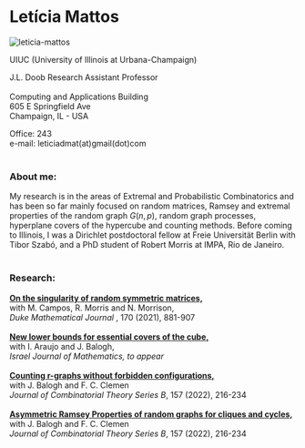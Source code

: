 # Letícia Mattos


![leticia-mattos](https://github.com/leticiamat/leticiamat.github.io/assets/21958842/0af052ce-5870-427c-831d-87ee8a534cfe)


UIUC (University of Illinois at Urbana-Champaign)

J.L. Doob Research Assistant Professor
<br> 
<br> 
Computing and Applications Building<br> 
605 E Springfield Ave</br> 
Champaign, IL - USA

Office: 243 </br>e-mail: leticiadmat(at)gmail(dot)com
<br> 
<br> 
### About me:

My research is in the areas of Extremal and Probabilistic Combinatorics and has been so far mainly focused on random matrices, Ramsey and extremal properties of the random graph $G(n,p)$, random graph processes, hyperplane covers of the hypercube and counting methods. Before coming to Illinois, I was a Dirichlet postdoctoral fellow at Freie Universität Berlin with Tibor Szabó, and a PhD student of Robert Morris at IMPA, Rio de Janeiro.
<br> 
<br> 
### Research:

<a href="https://arxiv.org/abs/1904.11478"><span><b>On the singularity of random symmetric matrices,</b></span></a> <br>
<span>with M. Campos, R. Morris and N. Morrison,</span><br>
<span><i>Duke Mathematical Journal </i>, 170 (2021), 881-907 </span><br>
<br>
<a href="https://arxiv.org/abs/2209.00140"><span><b>New lower bounds for essential covers of the cube,</b></span></a> <br>
<span>with I. Araujo and J. Balogh,</span><br>
<span><i> Israel Journal of Mathematics, to appear </i> </span><br>
<br>
<a href="https://arxiv.org/abs/2107.14798"><span><b>Counting r-graphs without forbidden configurations,</b></span></a> <br>
<span>with J. Balogh and F. C. Clemen </span><br>
<span><i> Journal of Combinatorial Theory Series B</i>, 157 (2022), 216-234 </span><br>
<br>
<a href="https://arxiv.org/abs/2010.11933"><span><b>Asymmetric Ramsey Properties of random graphs for cliques and cycles,</b></span></a> <br>
<span>with J. Balogh and F. C. Clemen </span><br>
<span><i> Journal of Combinatorial Theory Series B</i>, 157 (2022), 216-234 </span><br>

